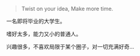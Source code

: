 > Twist on your idea,
> Make more time.

一名即将毕业的大学生。

嗜好太多，能力又小的普通人。

兴趣很多，不喜欢局限于某个圈子，对一切充满好奇...




